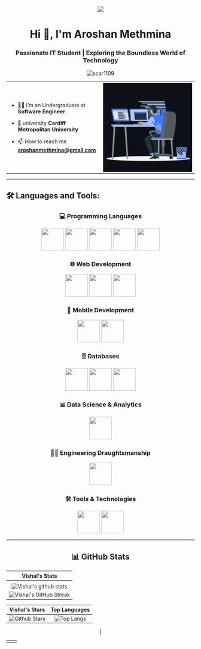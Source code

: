 <p align="center" ><img  src = "https://github.com/7oSkaaa/7oSkaaa/blob/main/Images/about_me.gif?raw=true" width = 100px></p>
<h1 align="center">Hi 👋, I'm Aroshan Methmina</h1>
<h3 align="center">Passionate IT Student | Exploring the Boundless World of Technology</h3>
<p align="center"> <img src="https://komarev.com/ghpvc/?username=Aroshan-Methmina&label=Profile%20views&color=0e75b6&style=flat" alt="scar1109" /> </p>

<table align="center">
<tr border="none">
<td width="50%" align="left">
  

- 🧑‍🎓 I’m an Undergraduate at **Software Engineer**

- 🏫 university **Cardiff Metropolitan University**

- 📫 How to reach me **aroshanmethmina@gmail.com**
  

</td>
<td width="50%" align="center">

  <img align="center" alt="Coding" width="250" src="https://raw.githubusercontent.com/SubhadeepZilong/SubhadeepZilong/main/icons/animation_500_kxa883sd.gif">

  
  </td>
</tr>
</table>

---
## 🛠️ Languages and Tools:

<div align="center">

### 💻 Programming Languages
<img src="https://github.com/Scar1109/skill-icons/blob/main/icons/Java-Light.svg" width="60" height="60" />
<img src="https://github.com/Scar1109/skill-icons/blob/main/icons/JavaScript.svg" width="60" height="60" />
<img src="https://github.com/Scar1109/skill-icons/blob/main/icons/PHP-Light.svg" width="60" height="60" />
<img src="https://github.com/Scar1109/skill-icons/blob/main/icons/CPP.svg" width="60" height="60" />
<img src="https://github.com/Scar1109/skill-icons/blob/main/icons/CS.svg" width="60" height="60" />

### 🌐 Web Development
<img src="https://github.com/Scar1109/skill-icons/blob/main/icons/HTML.svg" width="60" height="60" />
<img src="https://github.com/Scar1109/skill-icons/blob/main/icons/CSS.svg" width="60" height="60" />
<img src="https://github.com/Scar1109/skill-icons/blob/main/icons/Bootstrap.svg" width="60" height="60" />

### 📱 Mobile Development
<img src="https://github.com/Scar1109/skill-icons/blob/main/icons/AndroidStudio-Light.svg" width="60" height="60" />
<img src="https://github.com/Scar1109/skill-icons/blob/main/icons/Flutter-Dark.svg" width="60" height="60" />

### 🗄️ Databases
<img src="https://github.com/Scar1109/skill-icons/blob/main/icons/MySQL-Light.svg"  width="60" height="60" />
<img src="https://github.com/Scar1109/skill-icons/blob/main/icons/SQLite.svg"  width="60" height="60" />
<img src="https://github.com/Scar1109/skill-icons/blob/main/icons/Firebase-Light.svg"  width="60" height="60" />

### 📊 Data Science & Analytics
<img src="https://github.com/Scar1109/skill-icons/blob/main/icons/R-Light.svg" width="60" height="60" />

### 👷‍♂️ Engineering Draughtsmanship
<img src="https://github.com/Scar1109/skill-icons/blob/main/icons/AutoCAD-Light.svg" width="60" height="60" />

### 🛠️ Tools & Technologies
<img src="https://github.com/Scar1109/skill-icons/blob/main/icons/Figma-Dark.svg" width="60" height="60" />
<img src="https://github.com/Scar1109/skill-icons/blob/main/icons/VSCode-Light.svg" width="60" height="60" />

</div>

---

<div align="center">

## 📊 GitHub Stats


|                                                                     Vishal's Stats                                                                     |
|:------------------------------------------------------------------------------------------------------------------------------------------------------:|
| |
| ![Vishal's github stats](https://github-readme-stats.vercel.app/api?username=Aroshan-Methmina&show_icons=true&theme=algolia)              | 
| ![Vishal's GitHub Streak](https://github-readme-streak-stats.herokuapp.com/?user=Aroshan-Methmina&theme=algolia)                    | 
    

|                                                                                                      Vishal's Stars                                                                                                       |                                                           Top Languages                                                           |      
|:-------------------------------------------------------------------------------------------------------------------------------------------------------------------------------------------------------------------------:|:---------------------------------------------------------------------------------------------------------------------------------:|
| ![Github Stars](https://github-readme-stats.vercel.app/api?username=Aroshan-Methmina&show_icons=true&locale=en&count_private=true&hide_rank=true&custom_title=My%20GitHub%20Stats&disable_animations=true&theme=algolia) | ![Top Langs](https://github-readme-stats.vercel.app/api/top-langs/?username=Aroshan-Methmina&langs_count=8&theme=algolia&layout=compact)
|




<table style="border: none">
  <tr>
  <td width="50%" valign="top">

</div>
